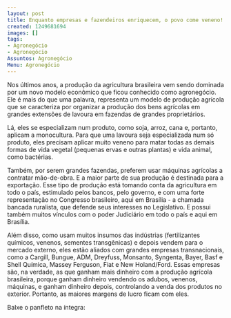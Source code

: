 ```yaml
---
layout: post
title: Enquanto empresas e fazendeiros enriquecem, o povo come veneno!
created: 1249681694
images: []
tags:
- Agronegócio
- Agronegócio
Assuntos: Agronegócio
Menu: Agronegócio
---
```

Nos últimos anos, a produção da agricultura brasileira vem sendo dominada por um novo modelo econômico que ficou conhecido como agronegócio. Ele é mais do que uma palavra, representa um modelo de produção agrícola que se caracteriza por organizar a produção dos bens agrícolas em grandes extensões de lavoura em fazendas de grandes proprietários.

Lá, eles se especializam num produto, como soja, arroz, cana e, portanto, aplicam a monocultura. Para que uma lavoura seja especializada num só produto, eles precisam aplicar muito veneno para matar todas as demais formas de vida vegetal (pequenas ervas e outras plantas) e vida animal, como bactérias.

Também, por serem grandes fazendas, preferem usar máquinas agrícolas a contratar mão-de-obra. E a maior
parte de sua produção é destinada para a exportação. Esse tipo de produção está tomando conta da agricultura em todo o país, estimulado pelos bancos, pelo governo, e com uma forte representação no Congresso brasileiro, aqui em Brasília - a chamada bancada ruralista, que defende seus interesses no Legislativo. E possui também muitos vínculos com o poder Judiciário em todo o país e aqui em Brasília.

Além disso, como usam muitos insumos das indústrias (fertilizantes químicos, venenos, sementes transgênicas) e depois vendem para o mercado externo, eles estão aliados com grandes empresas transnacionais, como a Cargill, Bungue, ADM, Dreyfuss, Monsanto, Syngenta, Bayer, Basf e Shell Química, Massey Ferguson, Fiat e New Holand/Ford. Essas empresas são, na verdade, as que ganham mais dinheiro com a produção agrícola brasileira, porque ganham dinheiro vendendo os adubos, venenos, máquinas, e ganham dinheiro depois, controlando a venda dos produtos no exterior. Portanto, as maiores margens de
lucro ficam com eles.

BaIxe o panfleto na íntegra:
